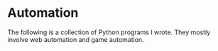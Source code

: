 # Automation

The following is a collection of Python programs I wrote. They mostly involve web automation and game automation.
